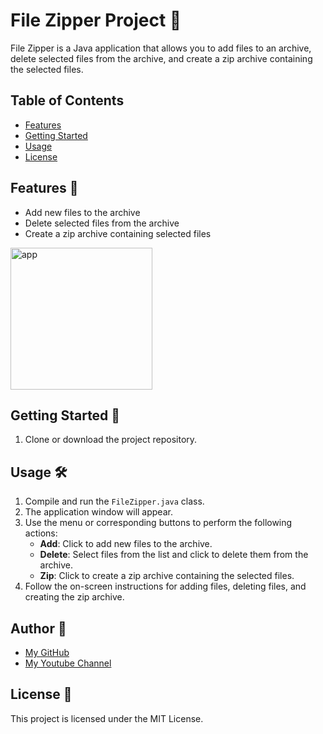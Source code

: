 # File Zipper Project 👜

File Zipper is a Java application that allows you to add files to an archive, delete selected files from the archive, and create a zip archive containing the selected files.

## Table of Contents
- [Features](#features)
- [Getting Started](#getting-started)
- [Usage](#usage)
- [License](#license)

## Features 🌟
- Add new files to the archive
- Delete selected files from the archive
- Create a zip archive containing selected files
<img width="227" alt="app" src="https://github.com/oskalbarczyk/file-zipper-java-swing/assets/106467480/a7711954-b4a5-450f-8401-cfe82cda8c4d">

## Getting Started 🚀
1. Clone or download the project repository.

## Usage 🛠️
1. Compile and run the `FileZipper.java` class.
2. The application window will appear.
3. Use the menu or corresponding buttons to perform the following actions:
   - **Add**: Click to add new files to the archive.
   - **Delete**: Select files from the list and click to delete them from the archive.
   - **Zip**: Click to create a zip archive containing the selected files.
4. Follow the on-screen instructions for adding files, deleting files, and creating the zip archive.

## Author 👤
- [My GitHub](https://github.com/oskalbarczyk)
- [My Youtube Channel](https://www.youtube.com/@codewithoskar)

## License 📄
This project is licensed under the MIT License.


